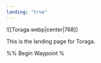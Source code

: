 ```yaml
---
landing: "true"
---
```


![[Toraga.webp|center|768]]

This is the landing page for Toraga.

%% Begin Waypoint %
